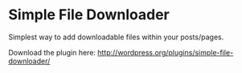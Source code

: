 # Simple File Downloader
Simplest way to add downloadable files within your posts/pages.

Download the plugin here:
http://wordpress.org/plugins/simple-file-downloader/

